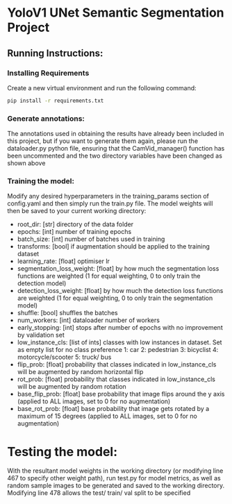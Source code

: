 # YoloV1 UNet Semantic Segmentation Project

## Running Instructions:

### Installing Requirements
Create a new virtual environment and run the following command:

```bash
pip install -r requirements.txt
```

### Generate annotations:
The annotations used in obtaining the results have already been included in this project, but if you want to generate them again, please run the dataloader.py python file, ensuring that the CamVid_manager() function has been uncommented and the two directory variables have been changed as shown above

### Training the model:
Modify any desired hyperparameters in the training_params section of config.yaml and then simply run the train.py file. The model weights will then be saved to your current working directory:

- root_dir: [str] directory of the data folder
- epochs: [int] number of training epochs
- batch_size: [int] number of batches used in training
- transforms: [bool] if augmentation should be applied to the training dataset
- learning_rate: [float] optimiser lr
- segmentation_loss_weight: [float] by how much the segmentation loss functions are weighted (1 for equal weighting, 0 to only train the detection model)
- detection_loss_weight: [float] by how much the detection loss functions are weighted (1 for equal weighting, 0 to only train the segmentation model)
- shuffle: [bool] shuffles the batches
- num_workers: [int] dataloader number of workers
- early_stopping: [int] stops after number of epochs with no improvement by validation set
- low_instance_cls: [list of ints] classes with low instances in dataset. Set as empty list for no class preference
	1: car
	2: pedestrian
	3: bicyclist
	4: motorcycle/scooter
	5: truck/ bus
- flip_prob: [float] probability that classes indicated in low_instance_cls will be augmented by random horizontal flip
- rot_prob: [float] probability that classes indicated in low_instance_cls will be augmented by random rotation
- base_flip_prob: [float] base probability that image flips around the y axis (applied to ALL images, set to 0 for no augmentation)
- base_rot_prob: [float] base probability that image gets rotated by a maximum of 15 degrees (applied to ALL images, set to 0 for no augmentation)

# Testing the model:
With the resultant model weights in the working directory (or modifying line 467 to specify other weight path), run test.py for model metrics, as well as random sample images to be generated and saved to the working directory. Modifying line 478 allows the test/ train/ val split to be specified



